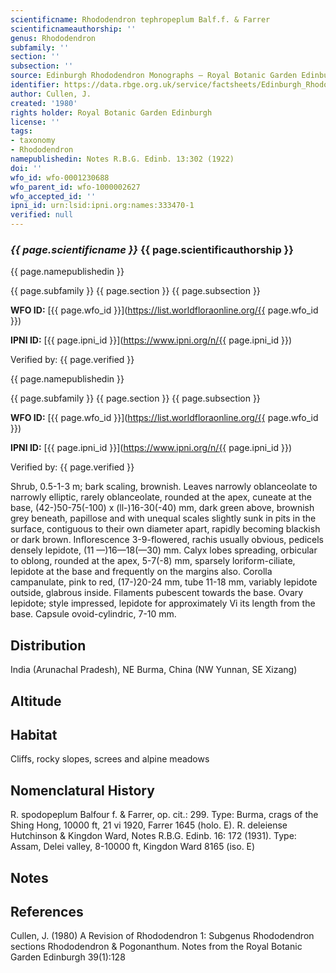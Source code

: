 ```yaml
---
scientificname: Rhododendron tephropeplum Balf.f. & Farrer
scientificnameauthorship: ''
genus: Rhododendron
subfamily: ''
section: ''
subsection: ''
source: Edinburgh Rhododendron Monographs – Royal Botanic Garden Edinburgh
identifier: https://data.rbge.org.uk/service/factsheets/Edinburgh_Rhododendron_Monographs.xhtml
author: Cullen, J.
created: '1980'
rights holder: Royal Botanic Garden Edinburgh
license: ''
tags:
- taxonomy
- Rhododendron
namepublishedin: Notes R.B.G. Edinb. 13:302 (1922)
doi: ''
wfo_id: wfo-0001230688
wfo_parent_id: wfo-1000002627
wfo_accepted_id: ''
ipni_id: urn:lsid:ipni.org:names:333470-1
verified: null
---
```

### _{{ page.scientificname }}_ {{ page.scientificauthorship }}
 {{ page.namepublishedin }}

{{ page.subfamily }} {{ page.section }} {{ page.subsection }}

**WFO ID:** [{{ page.wfo_id }}](https://list.worldfloraonline.org/{{ page.wfo_id }})

**IPNI ID:** [{{ page.ipni_id }}](https://www.ipni.org/n/{{ page.ipni_id }})

Verified by: {{ page.verified }}

 {{ page.namepublishedin }}

{{ page.subfamily }} {{ page.section }} {{ page.subsection }}

**WFO ID:** [{{ page.wfo_id }}](https://list.worldfloraonline.org/{{ page.wfo_id }})

**IPNI ID:** [{{ page.ipni_id }}](https://www.ipni.org/n/{{ page.ipni_id }})

Verified by: {{ page.verified }}



Shrub, 0.5-1-3 m; bark scaling, brownish. Leaves narrowly oblanceolate to narrowly elliptic, rarely oblanceolate, rounded at the apex, cuneate at the base, (42-)50-75(-100) x (ll-)16-30(-40) mm, dark green above, brownish grey beneath, papillose and with unequal scales slightly sunk in pits in the surface, contiguous to their own diameter apart, rapidly becoming blackish or dark brown. Inflorescence 3-9-flowered, rachis usually obvious, pedicels densely lepidote, (11 —)16—18(—30) mm. Calyx lobes spreading, orbicular to oblong, rounded at the apex, 5-7(-8) mm, sparsely loriform-ciliate, lepidote at the base and frequently on the margins also. Corolla campanulate, pink to red, (17-)20-24 mm, tube 11-18 mm, variably lepidote outside, glabrous inside. Filaments pubescent towards the base. Ovary lepidote; style impressed, lepidote for approximately Vi its length from the base. Capsule ovoid-cylindric, 7-10 mm.

## Distribution
India (Arunachal Pradesh), NE Burma, China (NW Yunnan, SE Xizang)

## Altitude


## Habitat
Cliffs, rocky slopes, screes and alpine meadows

## Nomenclatural History
R. spodopeplum Balfour f. & Farrer, op. cit.: 299. Type: Burma, crags of the Shing Hong, 10000 ft, 21 vi 1920, Farrer 1645 (holo. E). R. deleiense Hutchinson & Kingdon Ward, Notes R.B.G. Edinb. 16: 172 (1931). Type: Assam, Delei valley, 8-10000 ft, Kingdon Ward 8165 (iso. E)
                       
## Notes


## References

Cullen, J. (1980) A Revision of Rhododendron 1: Subgenus Rhododendron sections Rhododendron & Pogonanthum. Notes from the Royal Botanic Garden Edinburgh 39(1):128
